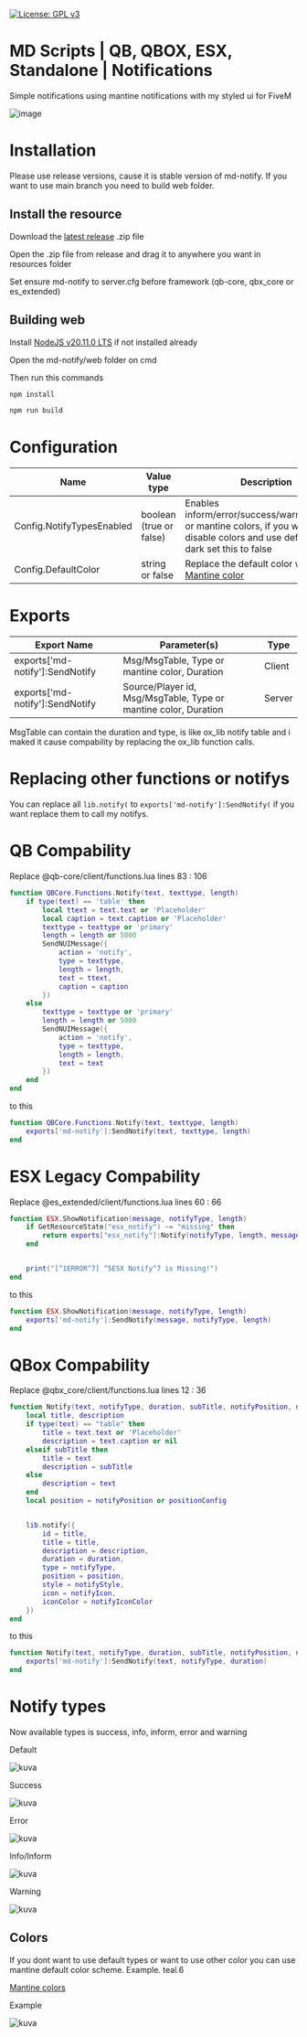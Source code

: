 [![License: GPL v3](https://img.shields.io/badge/License-GPLv3-blue.svg)](https://www.gnu.org/licenses/gpl-3.0)
# MD Scripts | QB, QBOX, ESX, Standalone | Notifications
Simple notifications using mantine notifications with my styled ui for FiveM

![image](https://github.com/Mekz1222/md-notify/assets/53654750/10cb14cb-1565-431f-8a5d-4dd83f5a4148)


# Installation

Please use release versions, cause it is stable version of md-notify. If you want to use main branch you need to build web folder.

## Install the resource

Download the [latest release](https://github.com/Mekz1222/md-notify/releases/latest) .zip file

Open the .zip file from release and drag it to anywhere you want in resources folder

Set ensure md-notify to server.cfg before framework (qb-core, qbx_core or es_extended)

## Building web

Install [NodeJS v20.11.0 LTS](https://nodejs.org/en) if not installed already

Open the md-notify/web folder on cmd

Then run this commands

```bat
npm install

npm run build
```


# Configuration
| Name  | Value type | Description |
| ------------- | ------------- | ------------- |
| Config.NotifyTypesEnabled  | boolean (true or false)  | Enables inform/error/success/warning/default or mantine colors, if you want to disable colors and use default color dark set this to false  |
| Config.DefaultColor  | string or false  | Replace the default color with [Mantine color](https://mantine.dev/theming/colors/#default-colors)  |


# Exports
| Export Name  | Parameter(s) | Type |
| ------------- | ------------- | ------------- |
| exports['md-notify']:SendNotify  | Msg/MsgTable, Type or mantine color, Duration  | Client  |
| exports['md-notify']:SendNotify   | Source/Player id, Msg/MsgTable, Type or mantine color, Duration  | Server  |

MsgTable can contain the duration and type, is like ox_lib notify table and i maked it cause compability by replacing the ox_lib function calls.

# Replacing other functions or notifys
You can replace all `lib.notify(` to `exports['md-notify']:SendNotify(` if you want replace them to call my notifys.

# QB Compability

Replace @qb-core/client/functions.lua lines 83 : 106
```lua
function QBCore.Functions.Notify(text, texttype, length)
    if type(text) == 'table' then
        local ttext = text.text or 'Placeholder'
        local caption = text.caption or 'Placeholder'
        texttype = texttype or 'primary'
        length = length or 5000
        SendNUIMessage({
            action = 'notify',
            type = texttype,
            length = length,
            text = ttext,
            caption = caption
        })
    else
        texttype = texttype or 'primary'
        length = length or 5000
        SendNUIMessage({
            action = 'notify',
            type = texttype,
            length = length,
            text = text
        })
    end
end
```

to this

```lua
function QBCore.Functions.Notify(text, texttype, length)
    exports['md-notify']:SendNotify(text, texttype, length)
end
```

# ESX Legacy Compability

Replace @es_extended/client/functions.lua lines 60 : 66
```lua
function ESX.ShowNotification(message, notifyType, length)
    if GetResourceState("esx_notify") ~= "missing" then
        return exports["esx_notify"]:Notify(notifyType, length, message)
    end


    print("[^1ERROR^7] ^5ESX Notify^7 is Missing!")
end
```

to this

```lua
function ESX.ShowNotification(message, notifyType, length)
    exports['md-notify']:SendNotify(message, notifyType, length)
end
```

# QBox Compability

Replace @qbx_core/client/functions.lua lines 12 : 36
```lua
function Notify(text, notifyType, duration, subTitle, notifyPosition, notifyStyle, notifyIcon, notifyIconColor)
    local title, description
    if type(text) == "table" then
        title = text.text or 'Placeholder'
        description = text.caption or nil
    elseif subTitle then
        title = text
        description = subTitle
    else
        description = text
    end
    local position = notifyPosition or positionConfig


    lib.notify({
        id = title,
        title = title,
        description = description,
        duration = duration,
        type = notifyType,
        position = position,
        style = notifyStyle,
        icon = notifyIcon,
        iconColor = notifyIconColor
    })
end
```

to this

```lua
function Notify(text, notifyType, duration, subTitle, notifyPosition, notifyStyle, notifyIcon, notifyIconColor)
    exports['md-notify']:SendNotify(text, notifyType, duration)
end
```

# Notify types

Now available types is success, info, inform, error and warning

Default

![kuva](https://github.com/Mekz1222/md-notify/assets/53654750/0f6e3a45-616c-496a-b5b8-7676ab1ea078)

Success

![kuva](https://github.com/Mekz1222/md-notify/assets/53654750/a9846e92-0561-42db-8f00-933eb345abb6)

Error

![kuva](https://github.com/Mekz1222/md-notify/assets/53654750/29768e10-4b84-45b5-8ee5-16dfc0f2571c)

Info/Inform

![kuva](https://github.com/Mekz1222/md-notify/assets/53654750/108cb6b7-87a3-47e9-95b1-14bda7350a52)

Warning

![kuva](https://github.com/Mekz1222/md-notify/assets/53654750/fe37eb19-2247-4378-9db8-e0b9e5651867)





## Colors

If you dont want to use default types or want to use other color you can use mantine default color scheme. Example. teal.6

[Mantine colors](https://mantine.dev/theming/colors/#default-colors)

Example

![kuva](https://github.com/Mekz1222/md-notify/assets/53654750/91c4ea83-d2f2-462d-8d9f-0563518f6206)

